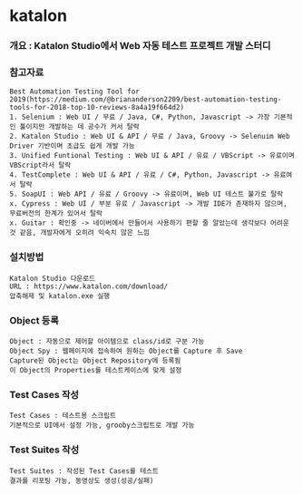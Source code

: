 # katalon

### 개요 : Katalon Studio에서 Web 자동 테스트 프로젝트 개발 스터디

### 참고자료
	Best Automation Testing Tool for 2019(https://medium.com/@briananderson2209/best-automation-testing-tools-for-2018-top-10-reviews-8a4a19f664d2)
	1. Selenium : Web UI / 무료 / Java, C#, Python, Javascript -> 가장 기본적인 툴이지만 개발하는 데 공수가 커서 탈락
	2. Katalon Studio : Web UI & API / 무료 / Java, Groovy -> Selenuim Web Driver 기반이며 초급도 쉽게 개발 가능
	3. Unified Funtional Testing : Web UI & API / 유료 / VBScript -> 유료이며 VBScript라서 탈락
	4. TestComplete : Web UI & API / 유료 / C#, Python, Javascript -> 유료여서 탈락
	5. SoapUI : Web API / 유료 / Groovy -> 유료이며, Web UI 테스트 불가로 탈락
	x. Cypress : Web UI / 부분 유료 / Javascript -> 개발 IDE가 존재하지 않으며, 무료버전의 한계가 있어서 탈락
	x. Guitar : 확인중 -> 네이버에서 만들어서 사용하기 편할 줄 알았는데 생각보다 어려운 것 같음, 개발자에게 오히려 익숙치 않은 느낌

### 설치방법
	Katalon Studio 다운로드
	URL : https://www.katalon.com/download/
  	압축해제 및 katalon.exe 실행


### Object 등록
	Object : 자동으로 제어할 아이템으로 class/id로 구분 가능
	Object Spy : 웹페이지에 접속하여 원하는 Object를 Capture 후 Save
	Capture된 Object는 Object Repository에 등록됨
	이 Object의 Properties를 테스트케이스에 맞게 설정


### Test Cases 작성
	Test Cases : 테스트용 스크립트
	기본적으로 UI에서 설정 가능, grooby스크립트로 개발 가능


### Test Suites 작성
	Test Suites : 작성된 Test Cases를 테스트
	결과를 리포팅 가능, 동영상도 생성(성공/실패)
  



